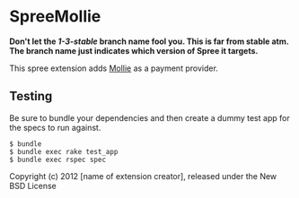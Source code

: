 SpreeMollie
===========

__Don't let the *1-3-stable* branch name fool you. This is far from stable atm. The branch name just indicates which version of Spree it targets.__

This spree extension adds [Mollie](http://www.mollie.nl/) as a payment provider.


Testing
-------

Be sure to bundle your dependencies and then create a dummy test app for the specs to run against.

    $ bundle
    $ bundle exec rake test_app
    $ bundle exec rspec spec

Copyright (c) 2012 [name of extension creator], released under the New BSD License